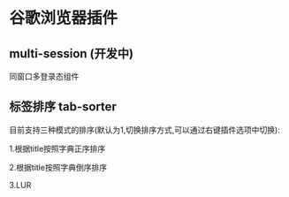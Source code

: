 # 谷歌浏览器插件

## multi-session (开发中)
同窗口多登录态组件

## 标签排序 tab-sorter
目前支持三种模式的排序(默认为1,切换排序方式,可以通过右键插件选项中切换):

1.根据title按照字典正序排序

2.根据title按照字典倒序排序

3.LUR